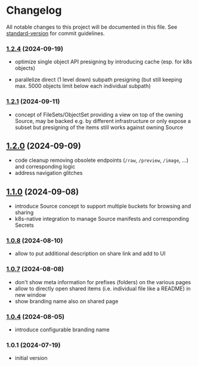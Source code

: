 # Changelog

All notable changes to this project will be documented in this file. See [standard-version](https://github.com/conventional-changelog/standard-version) for commit guidelines.

### [1.2.4](https://github.com/versioneer-tech/package-r/compare/v1.2.1...v1.2.4) (2024-09-19)

- optimize single object API presigning by introducing cache (esp. for k8s objects)

- parallelize direct (1 level down) subpath presigning (but still keeping max. 5000 objects limit below each individual subpath)

### [1.2.1](https://github.com/versioneer-tech/package-r/compare/v1.2.0...v1.2.1) (2024-09-11)

- concept of FileSets/ObjectSet providing a view on top of the owning Source, may be backed e.g. by different infrastructure or only expose a subset but presigning of the items still works against owning Source

## [1.2.0](https://github.com/versioneer-tech/package-r/compare/v1.1.0...v1.2.0) (2024-09-09)

-  code cleanup removing obsolete endpoints (`/raw`, `/preview`, `/image`, ...) and corresponding logic
-  address navigation glitches

## [1.1.0](https://github.com/versioneer-tech/package-r/compare/v1.0.8...v1.1.0) (2024-09-08)

- introduce Source concept to support multiple buckets for browsing and sharing
- k8s-native integration to manage Source manifests and corresponding Secrets

### [1.0.8](https://github.com/versioneer-tech/package-r/compare/v1.0.7...v1.0.8) (2024-08-10)

- allow to put additional description on share link and add to UI

### [1.0.7](https://github.com/versioneer-tech/package-r/compare/v1.0.4...v1.0.7) (2024-08-08)

- don't show meta information for prefixes (folders) on the various pages
- allow to directly open shared items (i.e. individual file like a README) in new window
- show branding name also on shared page

### [1.0.4](https://github.com/versioneer-tech/package-r/compare/v1.0.1...v1.0.4) (2024-08-05)

- introduce configurable branding name

### 1.0.1 (2024-07-19)

- initial version